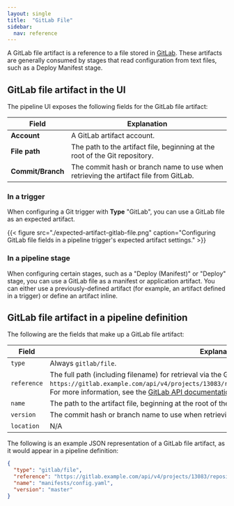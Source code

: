 ```yaml
---
layout: single
title:  "GitLab File"
sidebar:
  nav: reference
---
```




A GitLab file artifact is a reference to a file stored in
[GitLab](https://gitlab.com). These artifacts are generally consumed by stages
that read configuration from text files, such as a Deploy Manifest stage.

## GitLab file artifact in the UI

The pipeline UI exposes the following fields for the GitLab file artifact:

<table>
  <thead>
    <tr>
      <th>Field</th>
      <th>Explanation</th>
    </tr>
  </thead>
  <tbody>
    <tr>
      <td><strong>Account</strong></td>
      <td>A GitLab artifact account.</td>
    </tr>
    <tr>
      <td><strong>File path</strong></td>
      <td>The path to the artifact file, beginning at the root of the Git repository.</td>
    </tr>
    <tr>
      <td><strong>Commit/Branch</strong></td>
      <td>The commit hash or branch name to use when retrieving the artifact file from GitLab.</td>
    </tr>
  </tbody>
</table>

### In a trigger

When configuring a Git trigger with __Type__ "GitLab", you can use a GitLab file
as an expected artifact.

{{< figure src="./expected-artifact-gitlab-file.png" caption="Configuring GitLab file fields in a pipeline trigger's expected artifact settings." >}}

### In a pipeline stage

When configuring certain stages, such as a "Deploy (Manifest)" or "Deploy"
stage, you can use a GitLab file as a manifest or application artifact. You can
either use a previously-defined artifact (for example, an artifact defined in a
trigger) or define an artifact inline.

## GitLab file artifact in a pipeline definition

The following are the fields that make up a GitLab file artifact:

| Field | Explanation |
|-|-----------|
| `type` | Always `gitlab/file`. |
| `reference` |  The full path (including filename) for retrieval via the GitLab API. Example: `https://gitlab.example.com/api/v4/projects/13083/repository/files/manifests%2Fconfig%2Eyaml/raw`. For more information, see the [GitLab API documentation](https://docs.gitlab.com/ee/api/repository_files.html#get-raw-file-from-repository). |
| `name` | The path to the artifact file, beginning at the root of the Git repository. Example: `path/to/file.yml`. |
| `version` | The commit hash or branch name to use when retrieving the artifact file from GitLab. |
| `location` | N/A |

The following is an example JSON representation of a GitLab file artifact, as it
would appear in a pipeline definition:

```json
{
  "type": "gitlab/file",
  "reference": "https://gitlab.example.com/api/v4/projects/13083/repository/files/manifests%2Fconfig%2Eyaml/raw",
  "name": "manifests/config.yaml",
  "version": "master"
}
```
